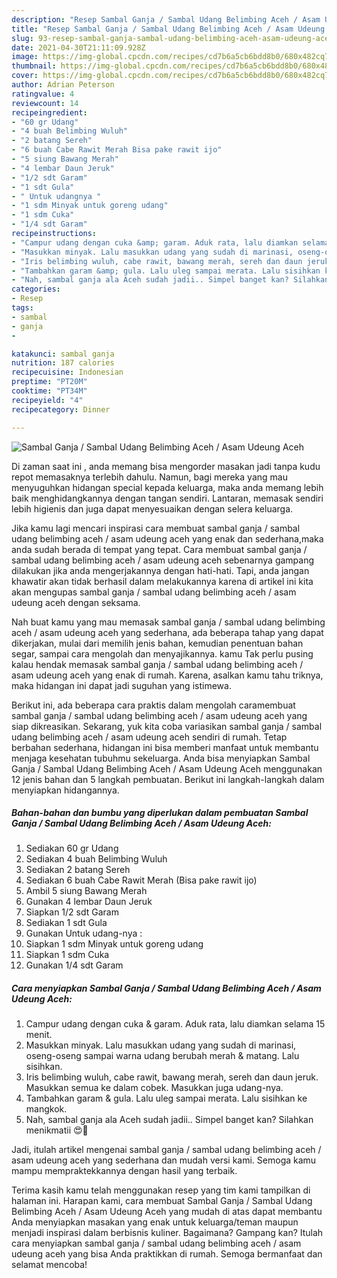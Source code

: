 ```yaml
---
description: "Resep Sambal Ganja / Sambal Udang Belimbing Aceh / Asam Udeung Aceh yang enak dan Mudah Dibuat"
title: "Resep Sambal Ganja / Sambal Udang Belimbing Aceh / Asam Udeung Aceh yang enak dan Mudah Dibuat"
slug: 93-resep-sambal-ganja-sambal-udang-belimbing-aceh-asam-udeung-aceh-yang-enak-dan-mudah-dibuat
date: 2021-04-30T21:11:09.928Z
image: https://img-global.cpcdn.com/recipes/cd7b6a5cb6bdd8b0/680x482cq70/sambal-ganja-sambal-udang-belimbing-aceh-asam-udeung-aceh-foto-resep-utama.jpg
thumbnail: https://img-global.cpcdn.com/recipes/cd7b6a5cb6bdd8b0/680x482cq70/sambal-ganja-sambal-udang-belimbing-aceh-asam-udeung-aceh-foto-resep-utama.jpg
cover: https://img-global.cpcdn.com/recipes/cd7b6a5cb6bdd8b0/680x482cq70/sambal-ganja-sambal-udang-belimbing-aceh-asam-udeung-aceh-foto-resep-utama.jpg
author: Adrian Peterson
ratingvalue: 4
reviewcount: 14
recipeingredient:
- "60 gr Udang"
- "4 buah Belimbing Wuluh"
- "2 batang Sereh"
- "6 buah Cabe Rawit Merah Bisa pake rawit ijo"
- "5 siung Bawang Merah"
- "4 lembar Daun Jeruk"
- "1/2 sdt Garam"
- "1 sdt Gula"
- " Untuk udangnya "
- "1 sdm Minyak untuk goreng udang"
- "1 sdm Cuka"
- "1/4 sdt Garam"
recipeinstructions:
- "Campur udang dengan cuka &amp; garam. Aduk rata, lalu diamkan selama 15 menit."
- "Masukkan minyak. Lalu masukkan udang yang sudah di marinasi, oseng-oseng sampai warna udang berubah merah &amp; matang. Lalu sisihkan."
- "Iris belimbing wuluh, cabe rawit, bawang merah, sereh dan daun jeruk. Masukkan semua ke dalam cobek. Masukkan juga udang-nya."
- "Tambahkan garam &amp; gula. Lalu uleg sampai merata. Lalu sisihkan ke mangkok."
- "Nah, sambal ganja ala Aceh sudah jadii.. Simpel banget kan? Silahkan menikmatii 😍🥰"
categories:
- Resep
tags:
- sambal
- ganja
- 

katakunci: sambal ganja  
nutrition: 187 calories
recipecuisine: Indonesian
preptime: "PT20M"
cooktime: "PT34M"
recipeyield: "4"
recipecategory: Dinner

---
```



![Sambal Ganja / Sambal Udang Belimbing Aceh / Asam Udeung Aceh](https://img-global.cpcdn.com/recipes/cd7b6a5cb6bdd8b0/680x482cq70/sambal-ganja-sambal-udang-belimbing-aceh-asam-udeung-aceh-foto-resep-utama.jpg)

Di zaman  saat ini , anda memang bisa mengorder masakan jadi tanpa kudu repot memasaknya terlebih dahulu. Namun, bagi mereka yang mau menyuguhkan hidangan special kepada keluarga, maka anda memang lebih baik menghidangkannya dengan tangan sendiri. Lantaran, memasak sendiri lebih higienis dan juga dapat menyesuaikan dengan selera keluarga.

Jika kamu lagi mencari inspirasi cara membuat sambal ganja / sambal udang belimbing aceh / asam udeung aceh yang enak dan sederhana,maka anda sudah berada di tempat yang tepat. Cara membuat sambal ganja / sambal udang belimbing aceh / asam udeung aceh  sebenarnya gampang dilakukan jika anda mengerjakannya dengan hati-hati. Tapi, anda jangan khawatir akan tidak berhasil dalam melakukannya 
karena di artikel ini kita akan mengupas sambal ganja / sambal udang belimbing aceh / asam udeung aceh dengan seksama.  



Nah buat kamu yang mau memasak sambal ganja / sambal udang belimbing aceh / asam udeung aceh yang sederhana, ada beberapa tahap yang dapat dikerjakan, mulai dari memilih jenis bahan, kemudian penentuan bahan segar, sampai cara mengolah dan menyajikannya. kamu Tak perlu pusing kalau hendak memasak sambal ganja / sambal udang belimbing aceh / asam udeung aceh yang enak di rumah. Karena, asalkan kamu  tahu triknya, maka hidangan ini dapat jadi suguhan yang istimewa.

Berikut ini, ada beberapa cara praktis  dalam mengolah caramembuat sambal ganja / sambal udang belimbing aceh / asam udeung aceh yang siap dikreasikan. Sekarang, yuk kita coba variasikan sambal ganja / sambal udang belimbing aceh / asam udeung aceh sendiri di rumah. Tetap berbahan sederhana, hidangan ini bisa memberi manfaat untuk membantu menjaga kesehatan tubuhmu sekeluarga. Anda bisa menyiapkan Sambal Ganja / Sambal Udang Belimbing Aceh / Asam Udeung Aceh menggunakan 12 jenis bahan dan 5 langkah pembuatan. Berikut ini langkah-langkah dalam menyiapkan hidangannya.

<!--inarticleads1-->

##### Bahan-bahan dan bumbu yang diperlukan dalam pembuatan Sambal Ganja / Sambal Udang Belimbing Aceh / Asam Udeung Aceh:

1. Sediakan 60 gr Udang
1. Sediakan 4 buah Belimbing Wuluh
1. Sediakan 2 batang Sereh
1. Sediakan 6 buah Cabe Rawit Merah (Bisa pake rawit ijo)
1. Ambil 5 siung Bawang Merah
1. Gunakan 4 lembar Daun Jeruk
1. Siapkan 1/2 sdt Garam
1. Sediakan 1 sdt Gula
1. Gunakan  Untuk udang-nya :
1. Siapkan 1 sdm Minyak untuk goreng udang
1. Siapkan 1 sdm Cuka
1. Gunakan 1/4 sdt Garam




<!--inarticleads2-->

##### Cara menyiapkan Sambal Ganja / Sambal Udang Belimbing Aceh / Asam Udeung Aceh:

1. Campur udang dengan cuka &amp; garam. Aduk rata, lalu diamkan selama 15 menit.
1. Masukkan minyak. Lalu masukkan udang yang sudah di marinasi, oseng-oseng sampai warna udang berubah merah &amp; matang. Lalu sisihkan.
1. Iris belimbing wuluh, cabe rawit, bawang merah, sereh dan daun jeruk. Masukkan semua ke dalam cobek. Masukkan juga udang-nya.
1. Tambahkan garam &amp; gula. Lalu uleg sampai merata. Lalu sisihkan ke mangkok.
1. Nah, sambal ganja ala Aceh sudah jadii.. Simpel banget kan? Silahkan menikmatii 😍🥰




Jadi, itulah artikel mengenai  sambal ganja / sambal udang belimbing aceh / asam udeung aceh  yang sederhana dan mudah versi kami. Semoga kamu mampu mempraktekkannya dengan hasil yang terbaik. 

Terima kasih kamu telah menggunakan resep yang tim kami tampilkan di halaman ini. Harapan kami, cara membuat  Sambal Ganja / Sambal Udang Belimbing Aceh / Asam Udeung Aceh yang mudah di atas dapat membantu Anda menyiapkan masakan yang enak untuk keluarga/teman maupun menjadi inspirasi dalam berbisnis kuliner. Bagaimana? Gampang kan? Itulah cara menyiapkan sambal ganja / sambal udang belimbing aceh / asam udeung aceh yang bisa Anda praktikkan di rumah. Semoga bermanfaat dan selamat mencoba!

